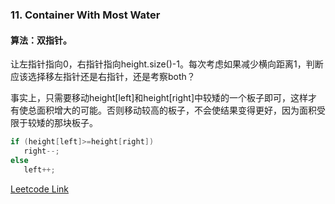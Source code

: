 ### 11. Container With Most Water 
#### 算法：双指针。  
让左指针指向0，右指针指向height.size()-1。每次考虑如果减少横向距离1，判断应该选择移左指针还是右指针，还是考察both？  

事实上，只需要移动height[left]和height[right]中较矮的一个板子即可，这样才有使总面积增大的可能。否则移动较高的板子，不会使结果变得更好，因为面积受限于较矮的那块板子。
```cpp
if (height[left]>=height[right])
   right--;
else
   left++;
```


[Leetcode Link](https://leetcode.com/problems/container-with-most-water)

